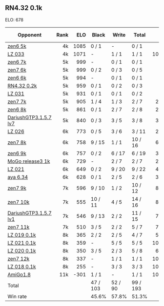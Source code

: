 ## RN4.32 0.1k ##

ELO: 678

Opponent | Rank | ELO | Black | Write | Total | Win rate
---------|-----:|----:|-------|-------|-------|-------:
[zen6 5k](zen6%205k.md) | 4k | 1085 | 0 / 1 | - | 0 / 1 | 0.0%
[LZ 033](LZ%20033.md) | 4k | 1071 | - | 1 / 1 | 1 / 1 | 100.0%
[zen6 7k](zen6%207k.md) | 5k | 999 | - | 0 / 1 | 0 / 1 | 0.0%
[zen7 6k](zen7%206k.md) | 5k | 999 | 0 / 2 | 0 / 3 | 0 / 5 | 0.0%
[zen6 6k](zen6%206k.md) | 5k | 994 | - | 0 / 1 | 0 / 1 | 0.0%
[RN4.32 0.2k](RN4.32%200.2k.md) | 5k | 959 | 0 / 1 | 0 / 2 | 0 / 3 | 0.0%
[LZ 031](LZ%20031.md) | 5k | 931 | 0 / 1 | 0 / 1 | 0 / 2 | 0.0%
[zen7 7k](zen7%207k.md) | 5k | 905 | 1 / 4 | 1 / 3 | 2 / 7 | 28.6%
[zen6 8k](zen6%208k.md) | 5k | 861 | 0 / 1 | 2 / 7 | 2 / 8 | 25.0%
[DariushGTP3.1.5.7 lv7](DariushGTP3.1.5.7%20lv7.md) | 5k | 840 | 0 / 3 | 3 / 5 | 3 / 8 | 37.5%
[LZ 026](LZ%20026.md) | 6k | 773 | 0 / 5 | 3 / 6 | 3 / 11 | 27.3%
[zen7 8k](zen7%208k.md) | 6k | 758 | 9 / 15 | 1 / 1 | 10 / 16 | 62.5%
[zen6 9k](zen6%209k.md) | 6k | 757 | 0 / 2 | 6 / 17 | 6 / 19 | 31.6%
[MoGo release3 1k](MoGo%20release3%201k.md) | 6k | 729 | - | 2 / 7 | 2 / 7 | 28.6%
[LZ 021](LZ%20021.md) | 6k | 649 | 0 / 2 | 9 / 20 | 9 / 22 | 40.9%
[aya 6.34](aya%206.34.md) | 6k | 628 | 0 / 1 | 2 / 5 | 2 / 6 | 33.3%
[zen7 9k](zen7%209k.md) | 7k | 596 | 9 / 10 | 1 / 2 | 10 / 12 | 83.3%
[zen7 10k](zen7%2010k.md) | 7k | 555 | 10 / 11 | 4 / 5 | 14 / 16 | 87.5%
[DariushGTP3.1.5.7 lv1](DariushGTP3.1.5.7%20lv1.md) | 7k | 546 | 9 / 13 | 2 / 2 | 11 / 15 | 73.3%
[zen7 11k](zen7%2011k.md) | 7k | 510 | 3 / 5 | 2 / 2 | 5 / 7 | 71.4%
[LZ 019 0.1k](LZ%20019%200.1k.md) | 8k | 365 | 2 / 2 | 2 / 5 | 4 / 7 | 57.1%
[LZ 021 0.1k](LZ%20021%200.1k.md) | 8k | 359 | - | 5 / 5 | 5 / 5 | 100.0%
[LZ 020 0.1k](LZ%20020%200.1k.md) | 8k | 350 | 3 / 5 | 2 / 3 | 5 / 8 | 62.5%
[zen7 12k](zen7%2012k.md) | 8k | 337 | - | 1 / 1 | 1 / 1 | 100.0%
[LZ 018 0.1k](LZ%20018%200.1k.md) | 8k | 255 | - | 3 / 3 | 3 / 3 | 100.0%
[AmiGo1.8](AmiGo1.8.md) | 11k | -301 | 1 / 1 | - | 1 / 1 | 100.0%
Total | | | 47 / 103 | 52 / 90 | 99 / 193 | 
Win rate| | | 45.6% | 57.8% | 51.3% | 
